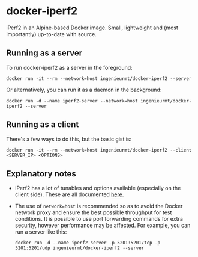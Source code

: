# docker-iperf2

iPerf2 in an Alpine-based Docker image. Small, lightweight and (most importantly) up-to-date with source.

## Running as a server

To run docker-iperf2 as a server in the foreground:

`docker run -it --rm --network=host ingenieurmt/docker-iperf2 --server`

Or alternatively, you can run it as a daemon in the background:

`docker run -d --name iperf2-server --network=host ingenieurmt/docker-iperf2 --server`

## Running as a client

There's a few ways to do this, but the basic gist is:

`docker run -it --rm --network=host ingenieurmt/docker-iperf2 --client <SERVER_IP> <OPTIONS>`

## Explanatory notes

- iPerf2 has a lot of tunables and options available (especially on the client side). These are all documented [here](https://sourceforge.net/projects/iperf2/files/iperf-manpage.html/download).

- The use of `network=host` is recommended so as to avoid the Docker network proxy and ensure the best possible throughput for test conditions. It is possible to use port forwarding commands for extra security, however performance may be affected. For example, you can run a server like this:

   `docker run -d --name iperf2-server -p 5201:5201/tcp -p 5201:5201/udp ingenieurmt/docker-iperf2 --server`

